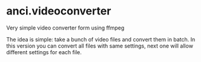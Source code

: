 # anci.videoconverter
Very simple video converter form using ffmpeg

The idea is simple: take a bunch of video files and convert them in batch.
In this version you can convert all files with same settings, next one will allow different settings for each file.
